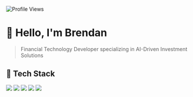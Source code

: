 ![Profile Views](https://komarev.com/ghpvc/?username=bme3412)

# 👋 Hello, I'm Brendan
> Financial Technology Developer specializing in AI-Driven Investment Solutions


## 🔧 Tech Stack
![](https://img.shields.io/badge/Code-Python-informational?style=flat&logo=python&logoColor=white&color=2bbc8a)
![](https://img.shields.io/badge/ML-TensorFlow-informational?style=flat&logo=tensorflow&logoColor=white&color=2bbc8a)
![](https://img.shields.io/badge/ML-PyTorch-informational?style=flat&logo=pytorch&logoColor=white&color=2bbc8a)
![](https://img.shields.io/badge/Data-Pandas-informational?style=flat&logo=pandas&logoColor=white&color=2bbc8a)
![](https://img.shields.io/badge/Data-NumPy-informational?style=flat&logo=numpy&logoColor=white&color=2bbc8a)
